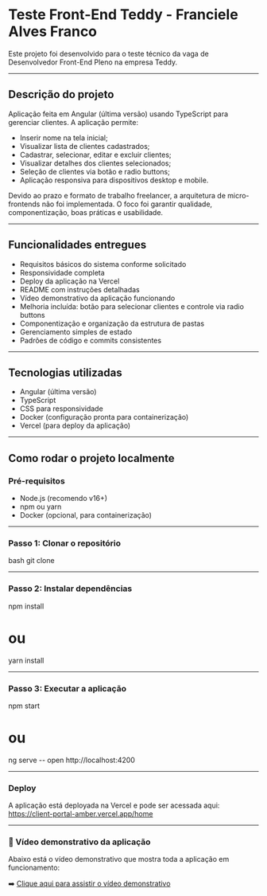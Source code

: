 # Teste Front-End Teddy - Franciele Alves Franco

Este projeto foi desenvolvido para o teste técnico da vaga de Desenvolvedor Front-End Pleno na empresa Teddy.

---

## Descrição do projeto

Aplicação feita em Angular (última versão) usando TypeScript para gerenciar clientes. A aplicação permite:

- Inserir nome na tela inicial;
- Visualizar lista de clientes cadastrados;
- Cadastrar, selecionar, editar e excluir clientes;
- Visualizar detalhes dos clientes selecionados;
- Seleção de clientes via botão e radio buttons;
- Aplicação responsiva para dispositivos desktop e mobile.

Devido ao prazo e formato de trabalho freelancer, a arquitetura de micro-frontends não foi implementada. O foco foi garantir qualidade, componentização, boas práticas e usabilidade.

---

## Funcionalidades entregues

- Requisitos básicos do sistema conforme solicitado
- Responsividade completa
- Deploy da aplicação na Vercel
- README com instruções detalhadas
- Vídeo demonstrativo da aplicação funcionando
- Melhoria incluída: botão para selecionar clientes e controle via radio buttons
- Componentização e organização da estrutura de pastas
- Gerenciamento simples de estado
- Padrões de código e commits consistentes

---

## Tecnologias utilizadas

- Angular (última versão)
- TypeScript
- CSS para responsividade
- Docker (configuração pronta para containerização)
- Vercel (para deploy da aplicação)

---

## Como rodar o projeto localmente

### Pré-requisitos

- Node.js (recomendo v16+)
- npm ou yarn
- Docker (opcional, para containerização)

---

### Passo 1: Clonar o repositório

bash
git clone 

---

### Passo 2: Instalar dependências
npm install
# ou
yarn install

---

### Passo 3: Executar a aplicação
npm start
# ou
ng serve -- open http://localhost:4200

---

### Deploy
A aplicação está deployada na Vercel e pode ser acessada aqui: https://client-portal-amber.vercel.app/home

---

### 🎥 Vídeo demonstrativo da aplicação

Abaixo está o vídeo demonstrativo que mostra toda a aplicação em funcionamento:

➡️ [Clique aqui para assistir o vídeo demonstrativo](https://drive.google.com/file/d/11MY8uIwhGnOtrmJVGD8Wkw5ZWI1Dj2-b/view?usp=drive_link)





